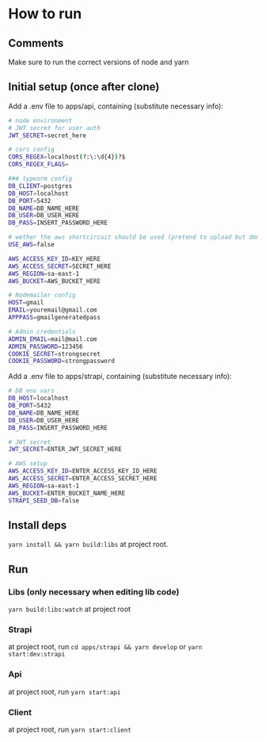 # How to run

## Comments

Make sure to run the correct versions of node and yarn

## Initial setup (once after clone)

Add a .env file to apps/api, containing (substitute necessary info):

```bash
# node environment
# JWT secret for user auth
JWT_SECRET=secret_here

# cors config
CORS_REGEX=localhost(?:\:\d{4})?$
CORS_REGEX_FLAGS=

### typeorm config
DB_CLIENT=postgres
DB_HOST=localhost
DB_PORT=5432
DB_NAME=DB_NAME_HERE
DB_USER=DB_USER_HERE
DB_PASS=INSERT_PASSWORD_HERE

# wether the aws shortcircuit should be used (pretend to upload but don't really)
USE_AWS=false

AWS_ACCESS_KEY_ID=KEY_HERE
AWS_ACCESS_SECRET=SECRET_HERE
AWS_REGION=sa-east-1
AWS_BUCKET=AWS_BUCKET_HERE

# Nodemailer config
HOST=gmail
EMAIL=youremail@gmail.com
APPPASS=gmailgeneratedpass

# Admin credentials
ADMIN_EMAIL=mail@mail.com
ADMIN_PASSWORD=123456
COOKIE_SECRET=strongsecret
COOKIE_PASSWORD=strongpassword
```

Add a .env file to apps/strapi, containing (substitute necessary info):

```bash
# DB env vars
DB_HOST=localhost
DB_PORT=5432
DB_NAME=DB_NAME_HERE
DB_USER=DB_USER_HERE
DB_PASS=INSERT_PASSWORD_HERE

# JWT secret
JWT_SECRET=ENTER_JWT_SECRET_HERE

# AWS setup
AWS_ACCESS_KEY_ID=ENTER_ACCESS_KEY_ID_HERE
AWS_ACCESS_SECRET=ENTER_ACCESS_SECRET_HERE
AWS_REGION=sa-east-1
AWS_BUCKET=ENTER_BUCKET_NAME_HERE
STRAPI_SEED_DB=false
```

## Install deps

`yarn install && yarn build:libs` at project root.

## Run

### Libs (only necessary when editing lib code)

`yarn build:libs:watch` at project root

### Strapi

at project root, run `cd apps/strapi && yarn develop` or `yarn start:dev:strapi`

### Api

at project root, run `yarn start:api`

### Client

at project root, run `yarn start:client`
